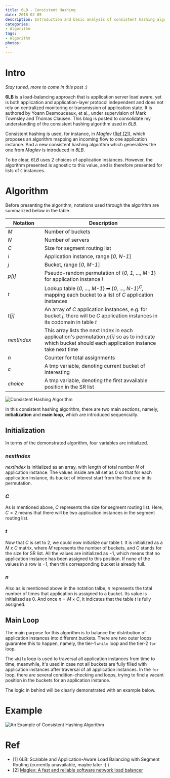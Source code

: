 ```yaml
---
title: 6LB - Consistent Hashing 
date: 2018-02-05
description: Introduction and basic analysis of consistent hashing algorithm used in 6LB. [Stay tuned, more to come in this post :)]
categories:
- Algorithm
tags:
- Algorithm
photos:
- 
---
```


<style>
table th:first-of-type {
    width: 100px;
}
</style>

# Intro

_Stay tuned, more to come in this post :)_

**6LB** is a load-balancing approach that is application server load aware, yet is both application and application-layer protocol independent and does not rely on centralized monitoring or transmission of application state. It is authored by Yoann Desmouceaux, et al., under supervision of Mark Townsley and Thomas Clausen. This blog is posted to consolidate my understanding of the consistent hashing algorithm used in _6LB_. 

Consistent hashing is used, for instance, in _Maglev_ ([Ref \[2\]](https://www.usenix.org/system/files/conference/nsdi16/nsdi16-paper-eisenbud.pdf)), which proposes an algorithm mapping an incoming flow to one application instance. And a new consistent hashing algorithm which generalizes the one from _Maglev_ is introduced in _6LB_.

To be clear, _6LB_ uses 2 choices of application instances. However, the algorithm presented is agnostic to this value, and is therefore presented for lists of `C` instances.

# Algorithm

Before presenting the algorithm, notations used through the algorithm are summarized below in the table.

| Notation | Description |
| --- | --- |
| _M_ | Number of buckets |
| _N_ | Number of servers |
| _C_ | Size for segment routing list |
| _i_ | Application instance, range \[_0, N-1_\] |
| _j_ | Bucket, range \[_0, M-1_\]
| _p\[i\]_ | Pseudo-random permutation of {_0, 1, ..., M-1_} for application instance _i_ |
| _t_ | Lookup table {_0, ..., M-1_} ➡ {_0, ..., N-1_}$^C$, mapping each bucket to a list of _C_ application instances |
| _t\[j\]_ | An array of _C_ application instances, e.g. for bucket _j_, there will be _C_ application instances in its codomain in table _t_ |
| _nextIndex_ | This array lists the next index in each application's permutation _p\[i\]_ so as to indicate which bucket should each application instance take next time |
| _n_ | Counter for total assignments |
| _c_ | A tmp variable, denoting current bucket of interesting |
| _choice_ | A tmp variable, denoting the first avvailable position in the SR list |

![Consistent Hashing Algorithm](https://www.zhiyuanyao.com/assets/images/X/cisco-intern/6lb-hash-alg.png)

In this consistent hashing algorithm, there are two main sections, namely, **initialization** and **main loop**, which are introduced sequencially.

## Initialization

In terms of the demonstrated algorithm, four variables are initialized.

### $nextIndex$

$nextIndex$ is initialized as an array, with length of total number $N$ of application instance. The values inside are all set as $0$ so that for each application instance, its bucket of interest start from the first one in its permutation.

### $C$

As is mentioned above, $C$ represents the size for segment routing list. Here, $C = 2$ means that there will be two application instances in the segment routing list.

### $t$

Now that $C$ is set to $2$, we could now initialize our table $t$. It is initialized as a _M x C_ matrix, where _M_ represents the number of buckets, and _C_ stands for the size for SR list. All the values are initialized as $-1$, which means that no application instance has been assigned to this position. If none of the values in a row is $-1$, then this corresponding bucket is already full.

### $n$

Also as is mentioned above in the notation talbe, $n$ represents the total number of times that application is assigned to a bucket. Its value is initialized as $0$. And once $n = M \times C$, it indicates that the table $t$ is fully assigned.

## Main Loop

The main purpose for this algorithm is to balance the distribution of application instances into different buckets. There are two outer loops guarantee this to happen, namely, the tier-1 `while` loop and the tier-2 `for` loop. 

The `while` loop is used to traversal all application instances from time to time, meanwhile, it's used in case not all buckets are fully filled with application instances after traversal of all application instances. In the `for` loop, there are several condition-checking and loops, trying to find a vacant position in the buckets for an application instance. 

The logic in behind will be clearly demonstrated with an example below.

# Example

![An Example of Consistent Hashing Algorithm](https://www.zhiyuanyao.com/assets/images/X/cisco-intern/6lb-hash-eg.png)

# Ref

- \[1\] 6LB: Scalable and Application-Aware Load Balancing with Segment Routing (currently unavailable, maybe later :) )
- \[2\] [Maglev: A fast and reliable software network load balancer](https://www.usenix.org/system/files/conference/nsdi16/nsdi16-paper-eisenbud.pdf)
